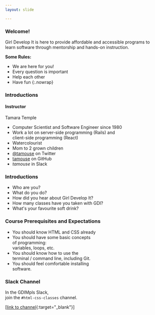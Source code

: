 ```yaml
---
layout: slide

---
```


<section>

### Welcome!


Girl Develop It is here to provide affordable and accessible programs
to learn software through mentorship and hands-on instruction.

**Some Rules:**

* We are here for you!
* Every question is important
* Help each other
* Have fun
{:.nowrap}


</section>

<section>

### Introductions
#### Instructor

Tamara Temple

* Computer Scientist and Software Engineer since 1980
* Work a lot on server-side programming (Rails) and <br>client-side
  programming (React)
* Watercolourist
* Mom to 2 grown children
* [@tamouse](https://twitter.com/tamouse) on Twitter
* [tamouse](https://github.com/tamouse) on GitHub
* *tamouse* in Slack

</section>

<section>

### Introductions

* Who are you?
* What do you do?
* How did you hear about Girl Develop It?
* How many classes have you taken with GDI?
* What's your favourite soft drink?

</section>


<section>

### Course Prerequisites and Expectations

<ul>
<li>You should know HTML and CSS already</li>
<li>You should have some basic concepts <br>of programming: <br>variables, loops, etc.</li>
<li>You should know how to use the <br>terminal / command line, including Git.</li>
<li>You should feel comfortable installing <br>software.</li>
</ul>

</section>

<section>

### Slack Channel

In the GDIMpls Slack, <br>join the `#html-css-classes` channel.

[[link to channel](https://gdimpls.slack.com/messages/html-css-classes/){:target="_blank"}]

</section>
